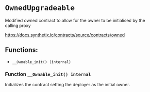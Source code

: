 # `OwnedUpgradeable`

Modified owned contract to allow for the owner to be initialised by the calling proxy

https://docs.synthetix.io/contracts/source/contracts/owned

## Functions:

- `__Ownable_init() (internal)`

### Function `__Ownable_init() internal`

Initializes the contract setting the deployer as the initial owner.
